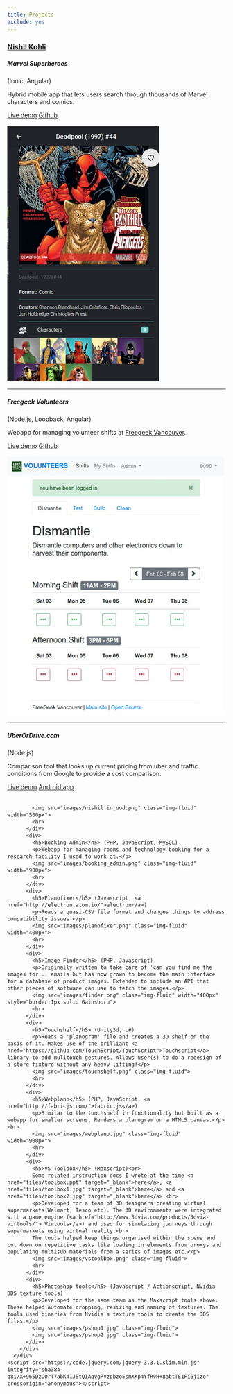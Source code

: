 ```yaml
---
title: Projects
exclude: yes
---
```


<html lang="en">
<html>
  <head>
    <meta charset="UTF-8">
    <meta name="viewport" content="width=device-width, initial-scale=1, shrink-to-fit=no">
    <title>Projects | nishil.in</title>
    <link rel="stylesheet" href="https://stackpath.bootstrapcdn.com/bootstrap/4.1.0/css/bootstrap.min.css" integrity="sha384-9gVQ4dYFwwWSjIDZnLEWnxCjeSWFphJiwGPXr1jddIhOegiu1FwO5qRGvFXOdJZ4" crossorigin="anonymous">
  </head>
  
  <body>
    <div class="container">
      <div class="row header ">
          <div class="col-12">
            <h3 class="text-muted"><a href="/">Nishil Kohli</a></h3>
          </div>
        </div> <!-- /header -->
      <!-- <div class="jumbotron"> -->
      <div class="row marketing">
        <div class="col-sm-12">
          <div>
            <h5>Marvel Superheroes</h5> (Ionic, Angular)
            <p>Hybrid mobile app that lets users search through thousands of Marvel characters and comics</a>.</p>
            <a class="btn btn-outline-secondary" target="_blank" href="http://fabermarvelapp.nishil.in" target="_blank">Live demo</a>
            <a class="btn btn-outline-secondary" target="_blank" href="https://github.com/charsi/faber-marvel" target="_blank">Github</a><br><br>
            <img src="images/marvel.jpg" class="img-fluid" width="350px">
            <hr>
          </div>
          <div>
            <h5>Freegeek Volunteers</h5> (Node.js, Loopback, Angular)
            <p>Webapp for managing volunteer shifts at <a href="https://freegeekvancouver.org" target="_blank">Freegeek Vancouver</a>.</p>
            <a class="btn btn-outline-secondary" target="_blank" href="https://fgdemo.nishil.in" target="_blank">Live demo</a>
            <a class="btn btn-outline-secondary" target="_blank" href="https://github.com/charsi/fg-volunteer-client" target="_blank">Github</a><br><br>
            <img src="images/fgScreenshot.jpg" class="img-fluid" width="500px">
            <hr>
          </div>
          <div>
            <h5>UberOrDrive.com</h5> (Node.js)
            <p>Comparison tool that looks up current pricing from uber and traffic conditions from Google to provide a cost comparison.</p>
              <a class="btn btn-outline-secondary" target="_blank" href="https://uberordrive.com" target="_blank">Live demo</a>
              <a class="btn btn-outline-secondary" target="_blank" href="https://play.google.com/store/apps/details?id=com.uberordrive.uod" target="_blank">Android app</a><br><br>
            
            <img src="images/nishil.in_uod.png" class="img-fluid" width="500px">
            <hr>
          </div>
          <div>
            <h5>Booking Admin</h5> (PHP, JavaScript, MySQL)
            <p>Webapp for managing rooms and technology booking for a research facility I used to work at.</p>
            <img src="images/booking_admin.png" class="img-fluid" width="900px">
            <hr>
          </div>
          <div>
            <h5>Planofixer</h5> (Javascript, <a href="http://electron.atom.io/">electron</a>)
            <p>Reads a quasi-CSV file format and changes things to address compatibility issues </p>
            <img src="images/planofixer.png" class="img-fluid" width="400px">
            <hr>
          </div>
          <div>
            <h5>Image Finder</h5> (PHP, Javascript)
            <p>Originally written to take care of 'can you find me the images for..' emails but has now grown to become the main interface for a database of product images. Extended to include an API that other pieces of software can use to fetch the images.</p>
            <img src="images/finder.png" class="img-fluid" width="400px" style="border:1px solid Gainsboro">
            <hr>
          </div>
          <div>
            <h5>Touchshelf</h5> (Unity3d, c#)
            <p>Reads a 'planogram' file and creates a 3D shelf on the basis of it. Makes use of the brilliant <a href="https://github.com/TouchScript/TouchScript">Touchscript</a> library to add mulitouch gestures. Allows user(s) to do a redesign of a store fixture without any heavy lifting!</p>
            <img src="images/touchshelf.png" class="img-fluid">
            <hr>
          </div>
          <div>
            <h5>Webplano</h5> (PHP, JavaScript, <a href="http://fabricjs.com/">fabric.js</a>)
            <p>Similar to the touchshelf in functionality but built as a webapp for smaller screens. Renders a planogram on a HTML5 canvas.</p><br>
            <img src="images/webplano.jpg" class="img-fluid" width="900px">
            <hr>
          </div>
          <div>
            <h5>VS Toolbox</h5> (Maxscript)<br>
            Some related instruction docs I wrote at the time <a href="files/toolbox.ppt" target="_blank">here</a>, <a href="files/toolbox1.jpg" target="_blank">here</a> and <a href="files/toolbox2.jpg" target="_blank">here</a>.<br>		
            <p>Developed for a team of 3D designers creating virtual supermarkets(Walmart, Tesco etc). The 3D environments were integrated with a game engine (<a href="http://www.3dvia.com/products/3dvia-virtools/"> Virtools</a>) and used for simulating journeys through supermarkets using virtual reality.<br>
            The tools helped keep things organised within the scene and cut down on repetitive tasks like loading in elements from proxys and pupulating multisub materials from a series of images etc.</p>
            <img src="images/vstoolbox.png" class="img-fluid">
            <hr>
          </div>
          <div>
            <h5>Photoshop tools</h5> (Javascript / Actionscript, Nvidia DDS texture tools)
            <p>Developed for the same team as the Maxscript tools above. These helped automate cropping, resizing and naming of textures. The tools used binaries from Nvidia's texture tools to create the DDS files.</p>
            <img src="images/pshop1.jpg" class="img-fluid">
            <img src="images/pshop2.jpg" class="img-fluid">
          </div>
        </div>
      </div>
    <script src="https://code.jquery.com/jquery-3.3.1.slim.min.js" integrity="sha384-q8i/X+965DzO0rT7abK41JStQIAqVgRVzpbzo5smXKp4YfRvH+8abtTE1Pi6jizo" crossorigin="anonymous"></script>
<script src="https://cdnjs.cloudflare.com/ajax/libs/popper.js/1.14.0/umd/popper.min.js" integrity="sha384-cs/chFZiN24E4KMATLdqdvsezGxaGsi4hLGOzlXwp5UZB1LY//20VyM2taTB4QvJ" crossorigin="anonymous"></script>
<script src="https://stackpath.bootstrapcdn.com/bootstrap/4.1.0/js/bootstrap.min.js" integrity="sha384-uefMccjFJAIv6A+rW+L4AHf99KvxDjWSu1z9VI8SKNVmz4sk7buKt/6v9KI65qnm" crossorigin="anonymous"></script>
  </body>

</html> 


